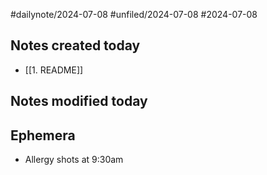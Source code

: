 #dailynote/2024-07-08 #unfiled/2024-07-08 #2024-07-08

## Notes created today
- [[1. README]]
## Notes modified today

## Ephemera
- Allergy shots at 9:30am 
